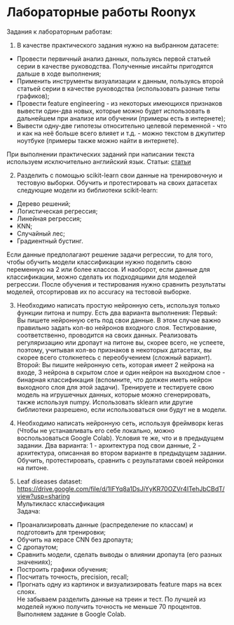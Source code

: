 ﻿# Лабораторные работы Roonyx
 
 Задания к лабораторным работам:
 1) В качестве практического задания нужно на выбранном датасете:
   - Провести первичный анализ данных, пользуясь первой статьей серии в качестве руководства. Полученные инсайты пригодятся дальше в ходе выполнения;
   - Применить инструменты визуализации к данным, пользуясь второй статьей серии в качестве руководства (использовать разные типы графиков);
   - Провести feature engineering - из некоторых имеющихся признаков вывести один-два новых, которые можно будет использовать в дальнейшем при анализе или обучении (примеры есть в интернете);
   - Вывести одну-две гипотезы относительно целевой переменной - что и как на неё больше всего влияет и т.д. - можно текстом в джупитер ноутбуке (примеры также можно найти в интернете).

При выполнении практических заданий при написании текста используем исключительно английский язык. Статьи: [статьи](https://habr.com/ru/company/ods/blog/322626/ "Статьи на habr") 

 2) Разделить с помощью scikit-learn свои данные на тренировочную и тестовую выборки. Обучить и протестировать на своих датасетах следующие модели из библиотеки scikit-learn:
   - Дерево решений;
   - Логистическая регрессия;
   - Линейная регрессия;
   - KNN;
   - Случайный лес;
   - Градиентный бустинг.
  
Если данные предполагают решение задачи регрессии, то для того, чтобы обучить модели классификации нужно поделить свою переменную на 2 или более классов. И наоборот, если данные для классификации, можно сделать их подходящими для моделей регрессии. После обучения и тестирования нужно сравнить результаты моделей, отсортировав их по accuracy на тестовой выборке.

 3) Необходимо написать простую нейронную сеть, используя только функции питона и numpy. Есть два варианта выполнения:
Первый: Вы пишете нейронную сеть под свои данные. В этом случае важно правильно задать кол-во нейронов входного слоя. Тестирование, соответственно, проводится на своих данных. Реализовать регуляризацию или дропаут на питоне вы, скорее всего, не успеете, поэтому, учитывая кол-во признаков в некоторых датасетах, вы скорее всего столкнетесь с переобучением (сложный вариант).
Второй: Вы пишите нейронную сеть, которая имеет 2 нейрона на входе, 3 нейрона в скрытом слое и один нейрон на выходном слое - бинарная классификация (вспомните, что должен иметь нейрон выходного слоя для этой задачи). Тренируете и тестируете свою модель на игрушечных данных, которые можно сгенерировать, также используя numpy. Использовать sklearn или другие библиотеки разрешено, если использоваться они будут не в модели.

 4) Необходимо написать нейронную сеть, используя фреймворк keras (Чтобы не устанавливать его себе локально, можно воспользоваться Google Colab). Условия те же, что и в предыдущем задании. Два варианта: 1 - архитектура под свои данные, 2 - архитектура, описанная во втором варианте в предыдущем задании. Обучить, протестировать, сравнить с результатами своей нейронки на питоне.

 5) Leaf diseases dataset: https://drive.google.com/file/d/1IFYq8a1DsJiYyKR70OZVr4ITehJbCBdT/view?usp=sharing  
Мультикласс классификация  
Задача:
   - Проанализировать данные (распределение по классам) и подготовить для тренировки;
   - Обучить на керасе CNN без дропаута;
   - С дропаутом;
   - Сравнить модели, сделать выводы о влиянии дропаута (его разных значениях);
   - Построить графики обучения;
   - Посчитать точность, precision, recall;
   - Прогнать одну из картинок и визуализировать feature maps на всех слоях.  
Не забываем разделить данные на треин и тест. По лучшей из моделей нужно получить точность не меньше 70 процентов. Выполняем задание в Google Colab.
